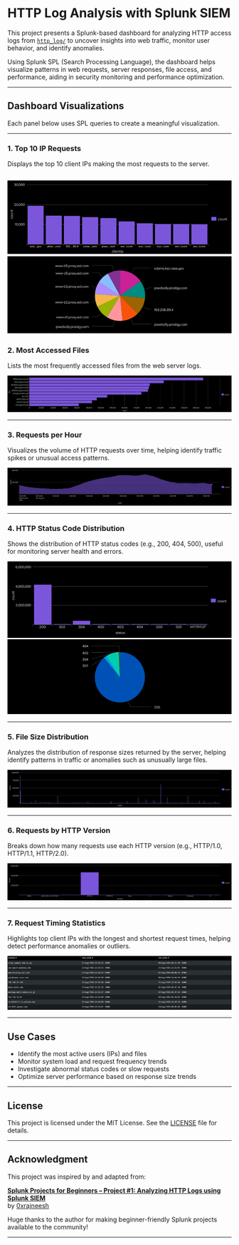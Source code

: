 #  HTTP Log Analysis with Splunk SIEM


This project presents a Splunk-based dashboard for analyzing HTTP access logs from [`http_log/`](https://github.com/sanjanamarri2521/HTTP_Log_Analysis/tree/main/http_log) to uncover insights into web traffic, monitor user behavior, and identify anomalies.

Using Splunk SPL (Search Processing Language), the dashboard helps visualize patterns in web requests, server responses, file access, and performance, aiding in security monitoring and performance optimization.



---

## Dashboard Visualizations

Each panel below uses SPL queries to create a meaningful visualization.

---

### 1. Top 10 IP Requests

Displays the top 10 client IPs making the most requests to the server.

![Top IP Requests (Count)](dashboard_screenshots/top_ip_requests_count.png)
![Top IP Requests (Comparision)](dashboard_screenshots/top_ip_requests_comparision.png)
---

### 2. Most Accessed Files

Lists the most frequently accessed files from the web server logs.

![Most Accessed Files](dashboard_screenshots/most_accessed_files.png)

---

### 3. Requests per Hour

Visualizes the volume of HTTP requests over time, helping identify traffic spikes or unusual access patterns.

![Requests Per Hour](dashboard_screenshots/requests_per_hour.png)

---

### 4. HTTP Status Code Distribution

Shows the distribution of HTTP status codes (e.g., 200, 404, 500), useful for monitoring server health and errors.

![Status Code Distribution (Count)](dashboard_screenshots/status_code_distribution_count.png)
![Status Code Distribution (Comparision)](dashboard_screenshots/status_code_distribution_comparision.png)

---
### 5. File Size Distribution

Analyzes the distribution of response sizes returned by the server, helping identify patterns in traffic or anomalies such as unusually large files.

![File Size Distribution](dashboard_screenshots/file_size_distribution.png)

---

### 6. Requests by HTTP Version

Breaks down how many requests use each HTTP version (e.g., HTTP/1.0, HTTP/1.1, HTTP/2.0).

![Requests by HTTP Version](dashboard_screenshots/http_version_distribution.png)

---

### 7. Request Timing Statistics

Highlights top client IPs with the longest and shortest request times, helping detect performance anomalies or outliers.

![Request Timing Statistics](dashboard_screenshots/request_timing_stats.png)


---

##  Use Cases

- Identify the most active users (IPs) and files  
- Monitor system load and request frequency trends  
- Investigate abnormal status codes or slow requests  
- Optimize server performance based on response size trends

---

## License

This project is licensed under the MIT License. See the [LICENSE](LICENSE) file for details.

---

##  Acknowledgment

This project was inspired by and adapted from:

**[Splunk Projects for Beginners – Project #1: Analyzing HTTP Logs using Splunk SIEM](https://github.com/0xrajneesh/Splunk-Projects-For-Beginners/blob/main/project%233-analyzing-http-logs-using-splunk-siem.md)**  
by [0xrajneesh](https://github.com/0xrajneesh)

Huge thanks to the author for making beginner-friendly Splunk projects available to the community!

---

